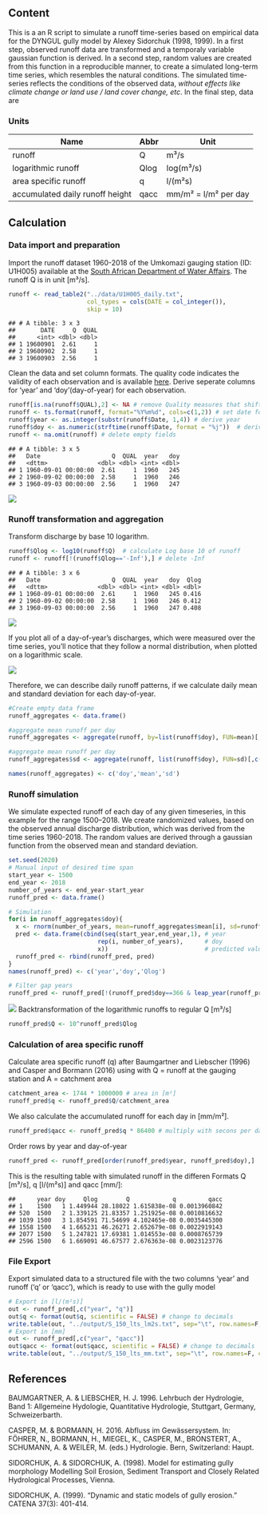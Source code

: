 Content
-------

This is a an R script to simulate a runoff time-series based on
empirical data for the DYNGUL gully model by Alexey Sidorchuk (1998,
1999). In a first step, observed runoff data are transformed and a
temporaly variable gaussian function is derived. In a second step,
random values are created from this function in a reproducible manner,
to create a simulated long-term time series, which resembles the natural
conditions. The simulated time-series reflects the conditions of the
observed data, *without effects like climate change or land use / land
cover change, etc*. In the final step, data are

### Units

| Name                            | Abbr | Unit                 |
|---------------------------------|------|----------------------|
| runoff                          | Q    | m³/s                 |
| logarithmic runoff              | Qlog | log(m³/s)            |
| area specific runoff            | q    | l/(m²s)              |
| accumulated daily runoff height | qacc | mm/m² = l/m² per day |

Calculation
-----------

### Data import and preparation

Import the runoff dataset 1960-2018 of the Umkomazi gauging station (ID:
U1H005) available at the [South African Department of Water
Affairs](http://www.dwa.gov.za/hydrology/Verified/HyDataSets.aspx?Station=U1H005).
The runoff Q is in unit \[m³/s\].

``` r
runoff <- read_table2("../data/U1H005_daily.txt", 
                      col_types = cols(DATE = col_integer()), 
                      skip = 10)
```

    ## # A tibble: 3 x 3
    ##       DATE     Q  QUAL
    ##      <int> <dbl> <dbl>
    ## 1 19600901  2.61     1
    ## 2 19600902  2.58     1
    ## 3 19600903  2.56     1

Clean the data and set column formats. The quality code indicates the
validity of each observation and is available
[here](http://www.dwa.gov.za/hydrology/Verified/HyCodes.aspx). Derive
seperate columns for ‘year’ and ‘doy’(day-of-year) for each observation.

``` r
runoff[is.na(runoff$QUAL),2] <- NA # remove Quality measures that shifted in the Q column
runoff <- ts.format(runoff, format="%Y%m%d", cols=c(1,2)) # set date format
runoff$year <- as.integer(substr(runoff$Date, 1,4)) # derive year
runoff$doy <- as.numeric(strftime(runoff$Date, format = "%j"))  # derive day-of-year
runoff <- na.omit(runoff) # delete empty fields
```

    ## # A tibble: 3 x 5
    ##   Date                    Q  QUAL  year   doy
    ##   <dttm>              <dbl> <dbl> <int> <dbl>
    ## 1 1960-09-01 00:00:00  2.61     1  1960   245
    ## 2 1960-09-02 00:00:00  2.58     1  1960   246
    ## 3 1960-09-03 00:00:00  2.56     1  1960   247

![](runoff_endless_experiment_files/figure-markdown_github/plot%20time%20series-1.png)

### Runoff transformation and aggregation

Transform discharge by base 10 logarithm.

``` r
runoff$Qlog <- log10(runoff$Q)  # calculate Log base 10 of runoff
runoff <- runoff[!(runoff$Qlog=='-Inf'),] # delete -Inf
```

    ## # A tibble: 3 x 6
    ##   Date                    Q  QUAL  year   doy  Qlog
    ##   <dttm>              <dbl> <dbl> <int> <dbl> <dbl>
    ## 1 1960-09-01 00:00:00  2.61     1  1960   245 0.416
    ## 2 1960-09-02 00:00:00  2.58     1  1960   246 0.412
    ## 3 1960-09-03 00:00:00  2.56     1  1960   247 0.408

![](runoff_endless_experiment_files/figure-markdown_github/log%20tranformation%20plot-1.png)

If you plot all of a day-of-year’s discharges, which were measured over
the time series, you’ll notice that they follow a normal distribution,
when plotted on a logarithmic scale.

![](runoff_endless_experiment_files/figure-markdown_github/unnamed-chunk-4-1.png)

Therefore, we can describe daily runoff patterns, if we calculate daily
mean and standard deviation for each day-of-year.

``` r
#Create empty data frame
runoff_aggregates <- data.frame()

#aggregate mean runoff per day
runoff_aggregates <- aggregate(runoff, by=list(runoff$doy), FUN=mean)[,c('doy','Qlog')]

#aggregate mean runoff per day
runoff_aggregates$sd <- aggregate(runoff, list(runoff$doy), FUN=sd)[,c('Qlog')]

names(runoff_aggregates) <- c('doy','mean','sd')
```

### Runoff simulation

We simulate expected runoff of each day of any given timeseries, in this
example for the range 1500–2018. We create randomized values, based on
the observed annual discharge distribution, which was derived from the
time series 1960-2018. The random values are derived through a gaussian
function from the observed mean and standard deviation.

``` r
set.seed(2020)
# Manual input of desired time span
start_year <- 1500
end_year <- 2018
number_of_years <- end_year-start_year
runoff_pred <- data.frame()

# Simulation
for(i in runoff_aggregates$doy){
  x <- rnorm(number_of_years, mean=runoff_aggregates$mean[i], sd=runoff_aggregates$sd[i])
  pred <- data.frame(cbind(seq(start_year,end_year,1), # year
                         rep(i, number_of_years),      # doy
                         x))                           # predicted values
  runoff_pred <- rbind(runoff_pred, pred)
}
names(runoff_pred) <- c('year','doy','Qlog')

# Filter gap years
runoff_pred <- runoff_pred[!(runoff_pred$doy==366 & leap_year(runoff_pred$year)==TRUE),]
```

![](runoff_endless_experiment_files/figure-markdown_github/simulation%20plot-1.png)
Backtransformation of the logarithmic runoffs to regular Q \[m³/s\]

``` r
runoff_pred$Q <- 10^runoff_pred$Qlog
```

### Calculation of area specific runoff

Calculate area specific runoff (q) after Baumgartner and Liebscher
(1996) and Casper and Bormann (2016) using with Q = runoff at the
gauging station and A = catchment area

``` r
catchment_area <- 1744 * 1000000 # area in [m²]
runoff_pred$q <- runoff_pred$Q/catchment_area
```

We also calculate the accumulated runoff for each day in \[mm/m²\].

``` r
runoff_pred$qacc <- runoff_pred$q * 86400 # multiply with secons per day
```

Order rows by year and day-of-year

``` r
runoff_pred <- runoff_pred[order(runoff_pred$year, runoff_pred$doy),]
```

This is the resulting table with simulated runoff in the differen
Formats Q \[m³/s\], q \[l/(m²s)\] and qacc \[mm/\]:

    ##      year doy     Qlog        Q            q         qacc
    ## 1    1500   1 1.449944 28.18022 1.615838e-08 0.0013960842
    ## 520  1500   2 1.339125 21.83357 1.251925e-08 0.0010816632
    ## 1039 1500   3 1.854591 71.54699 4.102465e-08 0.0035445300
    ## 1558 1500   4 1.665231 46.26271 2.652679e-08 0.0022919143
    ## 2077 1500   5 1.247821 17.69381 1.014553e-08 0.0008765739
    ## 2596 1500   6 1.669091 46.67577 2.676363e-08 0.0023123776

### File Export

Export simulated data to a structured file with the two columns ‘year’
and runoff (‘q’ or ‘qacc’), which is ready to use with the gully model

``` r
# Export in [l/(m²s)]
out <- runoff_pred[,c("year", "q")] 
out$q <- format(out$q, scientific = FALSE) # change to decimals
write.table(out, "../output/S_150_lts_lm2s.txt", sep="\t", row.names=F, col.names=F, quote=F)
# Export in [mm]
out <- runoff_pred[,c("year", "qacc")] 
out$qacc <- format(out$qacc, scientific = FALSE) # change to decimals
write.table(out, "../output/S_150_lts_mm.txt", sep="\t", row.names=F, col.names=F, quote=F)
```

References
----------

BAUMGARTNER, A. & LIEBSCHER, H. J. 1996. Lehrbuch der Hydrologie, Band
1: Allgemeine Hydologie, Quantitative Hydrologie, Stuttgart, Germany,
Schweizerbarth.

CASPER, M. & BORMANN, H. 2016. Abfluss im Gewässersystem. In: FÖHRER,
N., BORMANN, H., MIEGEL, K., CASPER, M., BRONSTERT, A., SCHUMANN, A. &
WEILER, M. (eds.) Hydrologie. Bern, Switzerland: Haupt.

SIDORCHUK, A. & SIDORCHUK, A. (1998). Model for estimating gully
morphology Modelling Soil Erosion, Sediment Transport and Closely
Related Hydrological Processes, Vienna.

SIDORCHUK, A. (1999). “Dynamic and static models of gully erosion.”
CATENA 37(3): 401-414.
